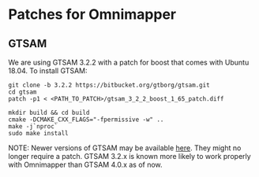 # Patches for Omnimapper

## GTSAM

We are using GTSAM 3.2.2 with a patch for boost that comes with Ubuntu 18.04.
To install GTSAM:

```
git clone -b 3.2.2 https://bitbucket.org/gtborg/gtsam.git
cd gtsam
patch -p1 < <PATH_TO_PATCH>/gtsam_3_2_2_boost_1_65_patch.diff

mkdir build && cd build
cmake -DCMAKE_CXX_FLAGS="-fpermissive -w" ..
make -j`nproc`
sudo make install
```

NOTE: Newer versions of GTSAM may be available [here](https://github.com/borglab/gtsam).
They might no longer require a patch. GTSAM 3.2.x is known more likely to work
properly with Omnimapper than GTSAM 4.0.x as of now.
